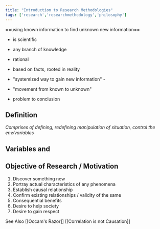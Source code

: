 ```yaml
---
title: "Introduction to Research Methodologies"
tags: ['research','researchmethodology','philosophy']
---
```


==using known information to find unknown
new information==

- is scientific
- any branch of knowledge
- rational
- based on facts, rooted in reality 




- "systemized way to gain new information" - 
- "movement from known to unknown"
- problem to conclusion

## Definition
*Comprises of defining, redefining*
*manipulation of situation, control the env/variables*

## Variables and 

## Objective of Research / Motivation
1. Discover something new
2. Portray actual characteristics of any phenomena
3. Establish causal relationship
4. Confirm existing relationships / validity of the same
5. Consequential benefits
6. Desire to help society
7. Desire to gain respect

See Also
[[Occam's Razor]]
[[Correlation is not Causation]]
